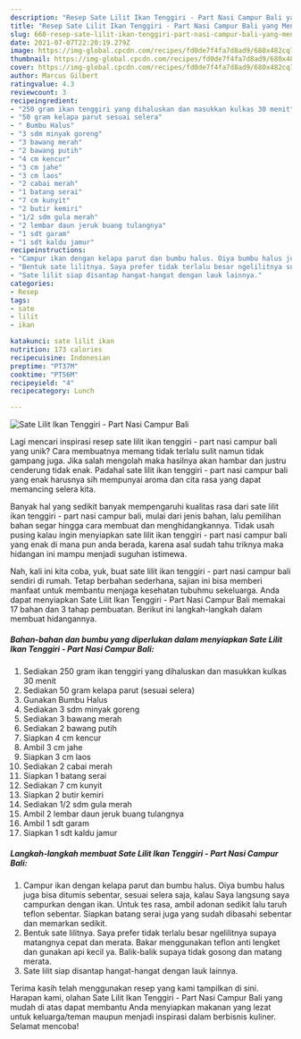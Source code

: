 ```yaml
---
description: "Resep Sate Lilit Ikan Tenggiri - Part Nasi Campur Bali yang Menggugah Selera"
title: "Resep Sate Lilit Ikan Tenggiri - Part Nasi Campur Bali yang Menggugah Selera"
slug: 660-resep-sate-lilit-ikan-tenggiri-part-nasi-campur-bali-yang-menggugah-selera
date: 2021-07-07T22:20:19.279Z
image: https://img-global.cpcdn.com/recipes/fd0de7f4fa7d8ad9/680x482cq70/sate-lilit-ikan-tenggiri-part-nasi-campur-bali-foto-resep-utama.jpg
thumbnail: https://img-global.cpcdn.com/recipes/fd0de7f4fa7d8ad9/680x482cq70/sate-lilit-ikan-tenggiri-part-nasi-campur-bali-foto-resep-utama.jpg
cover: https://img-global.cpcdn.com/recipes/fd0de7f4fa7d8ad9/680x482cq70/sate-lilit-ikan-tenggiri-part-nasi-campur-bali-foto-resep-utama.jpg
author: Marcus Gilbert
ratingvalue: 4.3
reviewcount: 3
recipeingredient:
- "250 gram ikan tenggiri yang dihaluskan dan masukkan kulkas 30 menit"
- "50 gram kelapa parut sesuai selera"
- " Bumbu Halus"
- "3 sdm minyak goreng"
- "3 bawang merah"
- "2 bawang putih"
- "4 cm kencur"
- "3 cm jahe"
- "3 cm laos"
- "2 cabai merah"
- "1 batang serai"
- "7 cm kunyit"
- "2 butir kemiri"
- "1/2 sdm gula merah"
- "2 lembar daun jeruk buang tulangnya"
- "1 sdt garam"
- "1 sdt kaldu jamur"
recipeinstructions:
- "Campur ikan dengan kelapa parut dan bumbu halus. Oiya bumbu halus juga bisa ditumis sebentar, sesuai selera saja, kalau Saya langsung saya campurkan dengan ikan. Untuk tes rasa, ambil adonan sedikit lalu taruh teflon sebentar. Siapkan batang serai juga yang sudah dibasahi sebentar dan memarkan sedikit."
- "Bentuk sate lilitnya. Saya prefer tidak terlalu besar ngelilitnya supaya matangnya cepat dan merata. Bakar menggunakan teflon anti lengket dan gunakan api kecil ya. Balik-balik supaya tidak gosong dan matang merata."
- "Sate lilit siap disantap hangat-hangat dengan lauk lainnya."
categories:
- Resep
tags:
- sate
- lilit
- ikan

katakunci: sate lilit ikan 
nutrition: 173 calories
recipecuisine: Indonesian
preptime: "PT37M"
cooktime: "PT56M"
recipeyield: "4"
recipecategory: Lunch

---
```



![Sate Lilit Ikan Tenggiri - Part Nasi Campur Bali](https://img-global.cpcdn.com/recipes/fd0de7f4fa7d8ad9/680x482cq70/sate-lilit-ikan-tenggiri-part-nasi-campur-bali-foto-resep-utama.jpg)

Lagi mencari inspirasi resep sate lilit ikan tenggiri - part nasi campur bali yang unik? Cara membuatnya memang tidak terlalu sulit namun tidak gampang juga. Jika salah mengolah maka hasilnya akan hambar dan justru cenderung tidak enak. Padahal sate lilit ikan tenggiri - part nasi campur bali yang enak harusnya sih mempunyai aroma dan cita rasa yang dapat memancing selera kita.



Banyak hal yang sedikit banyak mempengaruhi kualitas rasa dari sate lilit ikan tenggiri - part nasi campur bali, mulai dari jenis bahan, lalu pemilihan bahan segar hingga cara membuat dan menghidangkannya. Tidak usah pusing kalau ingin menyiapkan sate lilit ikan tenggiri - part nasi campur bali yang enak di mana pun anda berada, karena asal sudah tahu triknya maka hidangan ini mampu menjadi suguhan istimewa.


Nah, kali ini kita coba, yuk, buat sate lilit ikan tenggiri - part nasi campur bali sendiri di rumah. Tetap berbahan sederhana, sajian ini bisa memberi manfaat untuk membantu menjaga kesehatan tubuhmu sekeluarga. Anda dapat menyiapkan Sate Lilit Ikan Tenggiri - Part Nasi Campur Bali memakai 17 bahan dan 3 tahap pembuatan. Berikut ini langkah-langkah dalam membuat hidangannya.

<!--inarticleads1-->

##### Bahan-bahan dan bumbu yang diperlukan dalam menyiapkan Sate Lilit Ikan Tenggiri - Part Nasi Campur Bali:

1. Sediakan 250 gram ikan tenggiri yang dihaluskan dan masukkan kulkas 30 menit
1. Sediakan 50 gram kelapa parut (sesuai selera)
1. Gunakan  Bumbu Halus
1. Sediakan 3 sdm minyak goreng
1. Sediakan 3 bawang merah
1. Sediakan 2 bawang putih
1. Siapkan 4 cm kencur
1. Ambil 3 cm jahe
1. Siapkan 3 cm laos
1. Sediakan 2 cabai merah
1. Siapkan 1 batang serai
1. Sediakan 7 cm kunyit
1. Siapkan 2 butir kemiri
1. Sediakan 1/2 sdm gula merah
1. Ambil 2 lembar daun jeruk buang tulangnya
1. Ambil 1 sdt garam
1. Siapkan 1 sdt kaldu jamur




<!--inarticleads2-->

##### Langkah-langkah membuat Sate Lilit Ikan Tenggiri - Part Nasi Campur Bali:

1. Campur ikan dengan kelapa parut dan bumbu halus. Oiya bumbu halus juga bisa ditumis sebentar, sesuai selera saja, kalau Saya langsung saya campurkan dengan ikan. Untuk tes rasa, ambil adonan sedikit lalu taruh teflon sebentar. Siapkan batang serai juga yang sudah dibasahi sebentar dan memarkan sedikit.
1. Bentuk sate lilitnya. Saya prefer tidak terlalu besar ngelilitnya supaya matangnya cepat dan merata. Bakar menggunakan teflon anti lengket dan gunakan api kecil ya. Balik-balik supaya tidak gosong dan matang merata.
1. Sate lilit siap disantap hangat-hangat dengan lauk lainnya.




Terima kasih telah menggunakan resep yang kami tampilkan di sini. Harapan kami, olahan Sate Lilit Ikan Tenggiri - Part Nasi Campur Bali yang mudah di atas dapat membantu Anda menyiapkan makanan yang lezat untuk keluarga/teman maupun menjadi inspirasi dalam berbisnis kuliner. Selamat mencoba!
